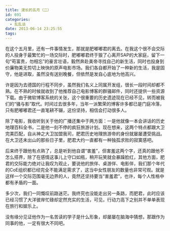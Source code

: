 ```yaml
---
title: 漫长的五月（二）
id: 691
categories:
  - 乱乱谈
date: 2013-06-14 23:25:55
tags:
---
```


在这个五月里，还有一件事情发生，那就是肥嘟嘟君的离去。在我这个很不会交际的人投身于最繁忙的一场交际时，肥嘟嘟君终于狠了心离开SAP的大家庭，留下一句“苟富贵，勿相忘”的豪言壮语，毅然奔赴美帝寻找自己的新生活，同时也投身到价廉物美无剪切上映快的原声电影市场。我们各自都开始了一种新的生活，我是固守，他是进取，虽然没有送别晚餐，但依然是发自心底地为他高兴。

许是因为去德国的行程不同步，虽然我们名义上同属开发组，很长一段时间却都不熟。在不熟的时候就收到了他推荐自己电影博客的群骚邮件，同时还提供一些资源下载。由于微软博客系统的关张，这个很重要的历史遗迹现在已经不见，转而被我们的“骚与影”取代。时间过去很多年，当年一派繁荣的博客许多都已是门庭冷落，只有肥嘟嘟君还一直笔耕不辍，这份坚持，相信会打动很多人。

除了电影，我收听到关于他的广播还集中于两方面：一是他就像一本会讲话的历史地理百科全书，二是他一刻不停的疯狂旅游计划。现在想来，这两个特点都跟大卫完美匹配，自从神之大卫加盟我司，肥君历史地理旅游帝的身份就屡屡遭受挑战。在大卫还未出山的那些日子里，肥君大约一直都有一种独孤求败的寂寞感吧。

后来终于跟他有点熟了，总是听到他自谓“害羞”，但害羞这两个字，还真的跟他不怎么搭界，除了在感情这事儿上守口如瓶，稍开玩笑就会暴躁脸红，其他方面，肥君的交际能力绝对让我叹为观止，要说他的旅伴、桌游伴、电影伴，我们那个年代的CoE组织都已经完全不能满足需求了，这当中女性朋友的数量也非常可观。就是这样一个交际范围毫无边界的人，竟然还坚持要当“害羞君”，也许，每个人性格中都有矛盾的一面。

多少次，我们一同慨叹前路迷茫。我终究也没能走出另一条路，而肥君，此时应该已经习惯了大洋彼岸忙碌却定然充实的生活，可见，行动力高下之别并不单单表现在旅行和娱乐上。

没有缘分见证他作为一名苦读的学子是什么形象，却屡屡在脑海中猜想，那跟作为同事的他，一定有很大不同吧。
